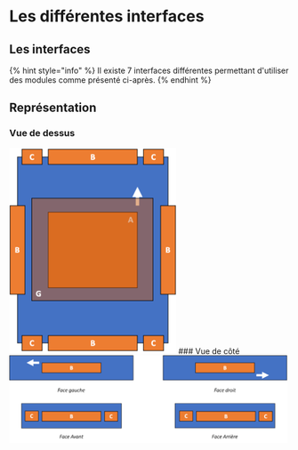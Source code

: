 
# Les différentes interfaces

## Les interfaces

{% hint style="info" %}
Il existe 7 interfaces différentes permettant d'utiliser des modules comme présenté ci-après.
{% endhint %}

## Représentation
### Vue de dessus
<img src="./gitbook/images/GLOB-dessus_exterieur.png" width="300">
### Vue de côté
<img src="./gitbook/images/INTB-Faces.png" width="500">















